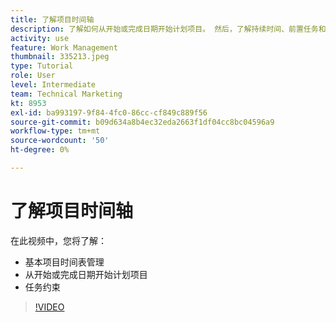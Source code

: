 ```yaml
---
title: 了解项目时间轴
description: 了解如何从开始或完成日期开始计划项目。 然后，了解持续时间、前置任务和任务约束对项目计划有何影响。
activity: use
feature: Work Management
thumbnail: 335213.jpeg
type: Tutorial
role: User
level: Intermediate
team: Technical Marketing
kt: 8953
exl-id: ba993197-9f84-4fc0-86cc-cf849c889f56
source-git-commit: b09d634a8b4ec32eda2663f1df04cc8bc04596a9
workflow-type: tm+mt
source-wordcount: '50'
ht-degree: 0%

---
```


# 了解项目时间轴

在此视频中，您将了解：

* 基本项目时间表管理
* 从开始或完成日期开始计划项目
* 任务约束

>[!VIDEO](https://video.tv.adobe.com/v/335213/?quality=12)
